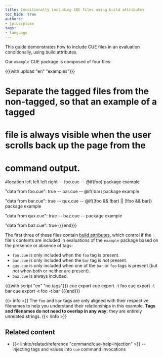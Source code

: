 ```yaml
---
title: Conditionally including CUE files using build attributes
toc_hide: true
authors:
- jpluscplusm
tags:
- language
---
```


This guide demonstrates how to include CUE files in an evaluation
conditionally, using build attributes.

Our `example` CUE package is composed of four files:

{{{with upload "en" "examples"}}}
# Separate the tagged files from the non-tagged, so that an example of a tagged
# file is always visible when the user scrolls back up the page from the
# command output.
#location left left left right
-- foo.cue --
@if(foo)
package example

"data from foo.cue": true
-- bar.cue --
@if(!bar)
package example

"data from bar.cue": true
-- qux.cue --
@if((foo && !bar) || (!foo && bar))
package example

"data from qux.cue": true
-- baz.cue --
package example

"data from baz.cue": true
{{{end}}}

The first three of these files contain
[build attributes]({{<relref"docs/reference/command/cue-help-injection">}}),
which control if the
file's contents are included in evaluations of the `example` package based on
the presence or absence of tags:

- `foo.cue` is only included when the `foo` tag is present.
- `bar.cue` is only included when the `bar` tag is *not* present.
- `qux.cue` is only included when one of the `bar` or `foo` tags is present
  (but not when both or neither are present).
- `baz.cue` is always included.

{{{with script "en" "no tags"}}}
cue export
cue export -t foo
cue export -t bar
cue export -t foo -t bar
{{{end}}}

{{< info >}}
The `foo` and `bar` tags are only aligned with their respective filenames to
help you understand their relationships in this example. **Tags and filenames
do not need to overlap in any way:** they are entirely unrelated strings.
{{< /info >}}

## Related content

- {{< linkto/related/reference "command/cue-help-injection" >}}
  -- injecting tags and values into `cue` command invocations
